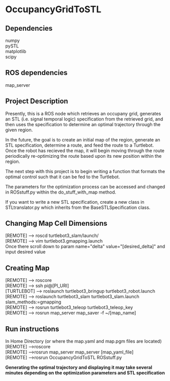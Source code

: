 # OccupancyGridToSTL
## Dependencies <br /> 
numpy <br />
pySTL <br />
matplotlib <br />
scipy <br />

## ROS dependencies <br /> 
map_server 

## Project Description <br />
Presently, this is a ROS node which retrieves an occupany grid, generates an STL (i.e. signal temporal logic) specification 
from the retrieved grid, and then uses the specification to determine an optimal trajectory through the given region. 

In the future, the goal is to create an initial map of the region, generate an STL specification, determine a route, and feed the 
route to a Turtlebot. Once the robot has recieved the map, it will begin moving through the route periodically re-optimizing the route
based upon its new position within the region. 

The next step with this project is to begin writing a function that formats the optimal control such that it can be fed to the Turtlebot. 

The parameters for the optimization process can be accessed and changed in ROSstuff.py within the do_stuff_with_map method. 

If you want to write a new STL specification, create a new class in STLtranslator.py which inherits from the BaseSTLSpecification
class. 
 
## Changing Map Cell Dimensions <br /> 
[REMOTE] --> roscd turtlebot3_slam/launch/ <br />
[REMOTE] --> vim turtlebot3.gmapping.launch <br />
Once there scroll down to param name="delta" value="[desired_delta]" and input desired value  

## Creating Map <br /> 
[REMOTE] --> roscore <br />
[REMOTE] --> ssh pi@[PI_URI] <br />
[TURTLEBOT] --> roslaunch turtlebot3_bringup turtlebot3_robot.launch <br />
[REMOTE] --> roslaunch turtlebot3_slam turtlebot3_slam.launch slam_methods:=gmapping <br />
[REMOTE] --> rosrun turtlebot3_teleop turtlebot3_teleop_key <br />
[REMOTE] --> rosrun map_server map_saver -f ~/[map_name] <br />

## Run instructions <br /> 
In Home Directory (or where the map.yaml and map.pgm files are located) <br />
[REMOTE] -->roscore <br />
[REMOTE] -->rosrun map_server map_server [map_yaml_file] <br /> 
[REMOTE] -->rosrun OccupancyGridToSTL ROSstuff.py <br />

**Generating the optimal trajectory and displaying it may take several minutes 
depending on the optimization parameters and STL specification**


